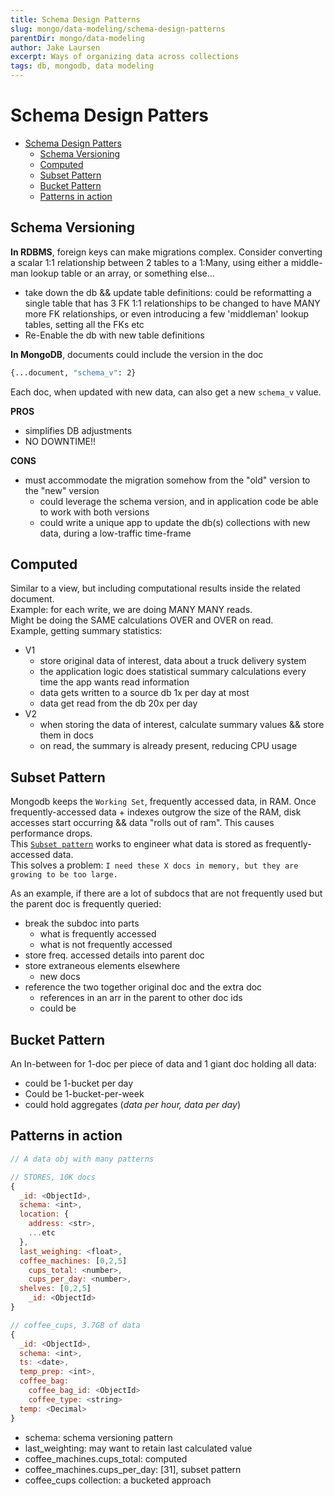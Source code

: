 ```yaml
---
title: Schema Design Patterns
slug: mongo/data-modeling/schema-design-patterns
parentDir: mongo/data-modeling
author: Jake Laursen
excerpt: Ways of organizing data across collections
tags: db, mongodb, data modeling
---
```


# Schema Design Patters

- [Schema Design Patters](#schema-design-patters)
  - [Schema Versioning](#schema-versioning)
  - [Computed](#computed)
  - [Subset Pattern](#subset-pattern)
  - [Bucket Pattern](#bucket-pattern)
  - [Patterns in action](#patterns-in-action)

## Schema Versioning

**In RDBMS**, foreign keys can make migrations complex.
Consider converting a scalar 1:1 relationship between 2 tables to a 1:Many, using either a middle-man lookup table or an array, or something else...

- take down the db && update table definitions: could be reformatting a single table that has 3 FK 1:1 relationships to be changed to have MANY more FK relationships, or even introducing a few 'middleman' lookup tables, setting all the FKs etc
- Re-Enable the db with new table definitions

**In MongoDB**, documents could include the version in the doc

```bash
{...document, "schema_v": 2}
```

Each doc, when updated with new data, can also get a new `schema_v` value.

**PROS**

- simplifies DB adjustments
- NO DOWNTIME!!

**CONS**

- must accommodate the migration somehow from the "old" version to the "new" version
  - could leverage the schema version, and in application code be able to work with both versions
  - could write a unique app to update the db(s) collections with new data, during a low-traffic time-frame

## Computed

Similar to a view, but including computational results inside the related document.  
Example: for each write, we are doing MANY MANY reads.  
Might be doing the SAME calculations OVER and OVER on read.  
Example, getting summary statistics:

- V1
  - store original data of interest, data about a truck delivery system
  - the application logic does statistical summary calculations every time the app wants read information
  - data gets written to a source db 1x per day at most
  - data get read from the db 20x per day
- V2
  - when storing the data of interest, calculate summary values && store them in docs
  - on read, the summary is already present, reducing CPU usage

## Subset Pattern

Mongodb keeps the `Working Set`, frequently accessed data, in RAM. Once frequently-accessed data + indexes outgrow the size of the RAM, disk accesses start occurring && data "rolls out of ram". This causes performance drops.  
This [`Subset pattern`](https://www.mongodb.com/blog/post/building-with-patterns-the-subset-pattern) works to engineer what data is stored as frequently-accessed data.  
This solves a problem:
`I need these X docs in memory, but they are growing to be too large.`

As an example, if there are a lot of subdocs that are not frequently used but the parent doc is frequently queried:

- break the subdoc into parts
  - what is frequently accessed
  - what is not frequently accessed
- store freq. accessed details into parent doc
- store extraneous elements elsewhere
  - new docs
- reference the two together original doc and the extra doc
  - references in an arr in the parent to other doc ids
  - could be

## Bucket Pattern

An In-between for 1-doc per piece of data and 1 giant doc holding all data:

- could be 1-bucket per day
- Could be 1-bucket-per-week
- could hold aggregates (_data per hour, data per day_)

## Patterns in action

```js
// A data obj with many patterns

// STORES, 10K docs
{
  _id: <ObjectId>,
  schema: <int>,
  location: {
    address: <str>,
    ...etc
  },
  last_weighing: <float>,
  coffee_machines: [0,2,5]
    cups_total: <number>,
    cups_per_day: <number>,
  shelves: [0,2,5]
    _id: <ObjectId>
}

// coffee_cups, 3.7GB of data
{
  _id: <ObjectId>,
  schema: <int>,
  ts: <date>,
  temp_prep: <int>,
  coffee_bag:
    coffee_bag_id: <ObjectId>
    coffee_type: <string>
  temp: <Decimal>
}
```

- schema: schema versioning pattern
- last_weighting: may want to retain last calculated value
- coffee_machines.cups_total: computed
- coffee_machines.cups_per_day: [31], subset pattern
- coffee_cups collection: a bucketed approach

